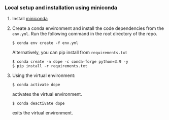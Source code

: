 ### Local setup and installation using miniconda
1) Install [miniconda](https://docs.conda.io/en/latest/miniconda.html)

2) Create a conda environment and install the code dependencies from the `env.yml`. Run the following command in the root directory of the repo.
    ```
    $ conda env create -f env.yml
    ```

    Alternatively, you can pip install from `requirements.txt`

    ```
    $ conda create -n dope -c conda-forge python=3.9 -y
    $ pip install -r requirements.txt 
    ```
3) Using the virtual environment:

    ```
    $ conda activate dope
    ```
    activates the virtual environment.

    ```
    $ conda deactivate dope
    ``` 
    exits the virtual environment.

